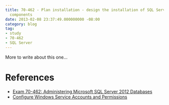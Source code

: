 ```yaml
---
title: 70-462 - Plan installation - design the installation of SQL Server and its
  components
date: 2013-02-08 23:37:49.000000000 -08:00
category: blog
tag:
- study
- 70-462
- SQL Server
---
```

<p>More to write about this one...</p>
<h1>References</h1>
<ul>
<li><a href="http://stanleylee.hk/2013/02/01/exam-70-462-administering-microsoft-sql-server-2012-databases/" title="Exam 70-462: Administering Microsoft SQL Server 2012 Databases">Exam 70-462: Administering Microsoft SQL Server 2012 Databases</a></li>
<li><a href="http://msdn.microsoft.com/en-us/library/ms143504.aspx" title="Configure Windows Service Accounts and Permissions" target="_blank">Configure Windows Service Accounts and Permissions</a></li>
</ul>
